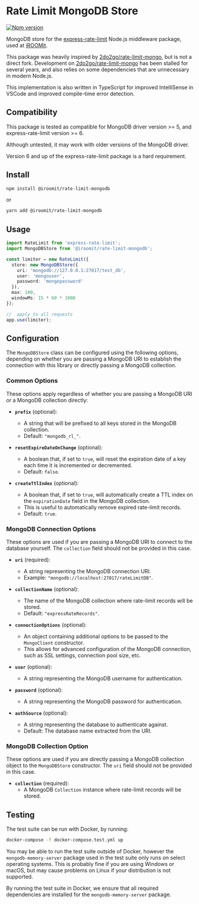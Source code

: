 # Rate Limit MongoDB Store

[![Npm version](https://img.shields.io/npm/v/@iroomit/rate-limit-mongodb.svg)](https://www.npmjs.org/package/@iroomit/rate-limit-mongodb)

MongoDB store for the [express-rate-limit](https://github.com/nfriedly/express-rate-limit) Node.js middleware package, used at [iROOMit](https://www.iroomit.com/).

This package was heavily inspired by [2do2go/rate-limit-mongo](https://github.com/2do2go/rate-limit-mongo), but is not a direct fork. Development on [2do2go/rate-limit-mongo](https://github.com/2do2go/rate-limit-mongo) has been stalled for several years, and also relies on some dependencies that are unnecessary in modern Node.js.

This implementation is also written in TypeScript for improved IntelliSense in VSCode and improved compile-time error detection.

## Compatibility

This package is tested as compatible for MongoDB driver version >= 5, and express-rate-limit version >= 6.

Although untested, it may work with older versions of the MongoDB driver.

Version 6 and up of the express-rate-limit package is a hard requirement.

## Install

```sh
npm install @iroomit/rate-limit-mongodb
```

or

```sh
yarn add @iroomit/rate-limit-mongodb
```

## Usage


```ts
import RateLimit from 'express-rate-limit';
import MongoDBStore from '@iroomit/rate-limit-mongodb';

const limiter = new RateLimit({
  store: new MongoDBStore({
    uri: 'mongodb://127.0.0.1:27017/test_db',
    user: 'mongouser',
    password: 'mongopassword'
  }),
  max: 100,
  windowMs: 15 * 60 * 1000
});

//  apply to all requests
app.use(limiter);
```

## Configuration

The `MongoDBStore` class can be configured using the following options, depending on whether you are passing a MongoDB URI to establish the connection with this library or directly passing a MongoDB collection.

### Common Options

These options apply regardless of whether you are passing a MongoDB URI or a MongoDB collection directly:

- **`prefix`** (optional):
  - A string that will be prefixed to all keys stored in the MongoDB collection.
  - Default: `"mongodb_rl_"`.

- **`resetExpireDateOnChange`** (optional):
  - A boolean that, if set to `true`, will reset the expiration date of a key each time it is incremented or decremented.
  - Default: `false`.

- **`createTtlIndex`** (optional):
  - A boolean that, if set to `true`, will automatically create a TTL index on the `expirationDate` field in the MongoDB collection.
  - This is useful to automatically remove expired rate-limit records.
  - Default: `true`.

### MongoDB Connection Options

These options are used if you are passing a MongoDB URI to connect to the database yourself. The `collection` field should not be provided in this case.

- **`uri`** (required):
  - A string representing the MongoDB connection URI.
  - Example: `"mongodb://localhost:27017/rateLimitDB"`.

- **`collectionName`** (optional):
  - The name of the MongoDB collection where rate-limit records will be stored.
  - Default: `"expressRateRecords"`.

- **`connectionOptions`** (optional):
  - An object containing additional options to be passed to the `MongoClient` constructor.
  - This allows for advanced configuration of the MongoDB connection, such as SSL settings, connection pool size, etc.

- **`user`** (optional):
  - A string representing the MongoDB username for authentication.

- **`password`** (optional):
  - A string representing the MongoDB password for authentication.

- **`authSource`** (optional):
  - A string representing the database to authenticate against.
  - Default: The database name extracted from the URI.

### MongoDB Collection Option

These options are used if you are directly passing a MongoDB collection object to the `MongoDBStore` constructor. The `uri` field should not be provided in this case.

- **`collection`** (required):
  - A MongoDB `Collection` instance where rate-limit records will be stored.

## Testing

The test suite can be run with Docker, by running:

```sh
docker-compose -f docker-compose.test.yml up
```

You may be able to run the test suite outside of Docker, however the `mongodb-memory-server` package used in the test suite only runs on select operating systems. This is probably fine if you are using Windows or macOS, but may cause problems on Linux if your distribution is not supported.

By running the test suite in Docker, we ensure that all required dependencies are installed for the `mongodb-memory-server` package.